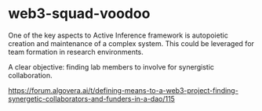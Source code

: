 # web3-squad-voodoo

One of the key aspects to Active Inference framework is autopoietic creation and maintenance of a complex system. This could be leveraged for team formation in research environments.

A clear objective: finding lab members to involve for synergistic collaboration.

https://forum.algovera.ai/t/defining-means-to-a-web3-project-finding-synergetic-collaborators-and-funders-in-a-dao/115
